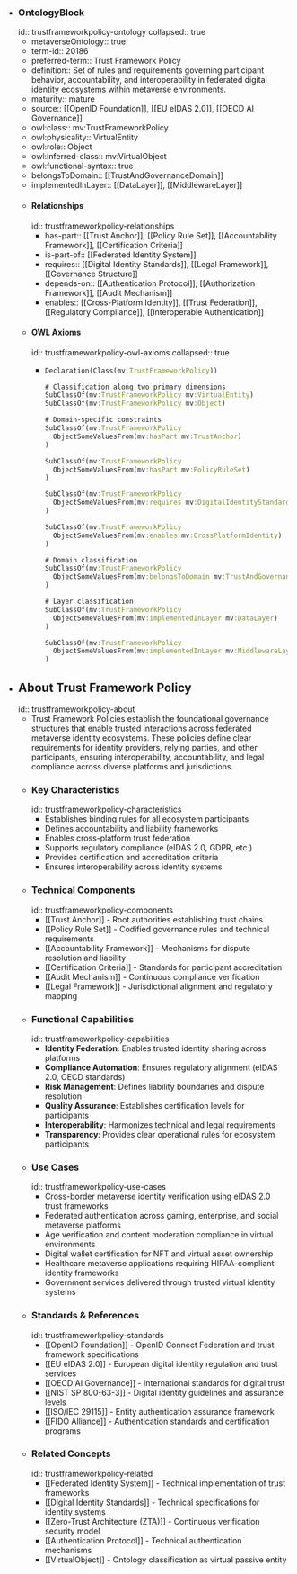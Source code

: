 - ### OntologyBlock
  id:: trustframeworkpolicy-ontology
  collapsed:: true
	- metaverseOntology:: true
	- term-id:: 20186
	- preferred-term:: Trust Framework Policy
	- definition:: Set of rules and requirements governing participant behavior, accountability, and interoperability in federated digital identity ecosystems within metaverse environments.
	- maturity:: mature
	- source:: [[OpenID Foundation]], [[EU eIDAS 2.0]], [[OECD AI Governance]]
	- owl:class:: mv:TrustFrameworkPolicy
	- owl:physicality:: VirtualEntity
	- owl:role:: Object
	- owl:inferred-class:: mv:VirtualObject
	- owl:functional-syntax:: true
	- belongsToDomain:: [[TrustAndGovernanceDomain]]
	- implementedInLayer:: [[DataLayer]], [[MiddlewareLayer]]
	- #### Relationships
	  id:: trustframeworkpolicy-relationships
		- has-part:: [[Trust Anchor]], [[Policy Rule Set]], [[Accountability Framework]], [[Certification Criteria]]
		- is-part-of:: [[Federated Identity System]]
		- requires:: [[Digital Identity Standards]], [[Legal Framework]], [[Governance Structure]]
		- depends-on:: [[Authentication Protocol]], [[Authorization Framework]], [[Audit Mechanism]]
		- enables:: [[Cross-Platform Identity]], [[Trust Federation]], [[Regulatory Compliance]], [[Interoperable Authentication]]
	- #### OWL Axioms
	  id:: trustframeworkpolicy-owl-axioms
	  collapsed:: true
		- ```clojure
		  Declaration(Class(mv:TrustFrameworkPolicy))

		  # Classification along two primary dimensions
		  SubClassOf(mv:TrustFrameworkPolicy mv:VirtualEntity)
		  SubClassOf(mv:TrustFrameworkPolicy mv:Object)

		  # Domain-specific constraints
		  SubClassOf(mv:TrustFrameworkPolicy
		    ObjectSomeValuesFrom(mv:hasPart mv:TrustAnchor)
		  )

		  SubClassOf(mv:TrustFrameworkPolicy
		    ObjectSomeValuesFrom(mv:hasPart mv:PolicyRuleSet)
		  )

		  SubClassOf(mv:TrustFrameworkPolicy
		    ObjectSomeValuesFrom(mv:requires mv:DigitalIdentityStandard)
		  )

		  SubClassOf(mv:TrustFrameworkPolicy
		    ObjectSomeValuesFrom(mv:enables mv:CrossPlatformIdentity)
		  )

		  # Domain classification
		  SubClassOf(mv:TrustFrameworkPolicy
		    ObjectSomeValuesFrom(mv:belongsToDomain mv:TrustAndGovernanceDomain)
		  )

		  # Layer classification
		  SubClassOf(mv:TrustFrameworkPolicy
		    ObjectSomeValuesFrom(mv:implementedInLayer mv:DataLayer)
		  )

		  SubClassOf(mv:TrustFrameworkPolicy
		    ObjectSomeValuesFrom(mv:implementedInLayer mv:MiddlewareLayer)
		  )
		  ```
- ## About Trust Framework Policy
  id:: trustframeworkpolicy-about
	- Trust Framework Policies establish the foundational governance structures that enable trusted interactions across federated metaverse identity ecosystems. These policies define clear requirements for identity providers, relying parties, and other participants, ensuring interoperability, accountability, and legal compliance across diverse platforms and jurisdictions.
	- ### Key Characteristics
	  id:: trustframeworkpolicy-characteristics
		- Establishes binding rules for all ecosystem participants
		- Defines accountability and liability frameworks
		- Enables cross-platform trust federation
		- Supports regulatory compliance (eIDAS 2.0, GDPR, etc.)
		- Provides certification and accreditation criteria
		- Ensures interoperability across identity systems
	- ### Technical Components
	  id:: trustframeworkpolicy-components
		- [[Trust Anchor]] - Root authorities establishing trust chains
		- [[Policy Rule Set]] - Codified governance rules and technical requirements
		- [[Accountability Framework]] - Mechanisms for dispute resolution and liability
		- [[Certification Criteria]] - Standards for participant accreditation
		- [[Audit Mechanism]] - Continuous compliance verification
		- [[Legal Framework]] - Jurisdictional alignment and regulatory mapping
	- ### Functional Capabilities
	  id:: trustframeworkpolicy-capabilities
		- **Identity Federation**: Enables trusted identity sharing across platforms
		- **Compliance Automation**: Ensures regulatory alignment (eIDAS 2.0, OECD standards)
		- **Risk Management**: Defines liability boundaries and dispute resolution
		- **Quality Assurance**: Establishes certification levels for participants
		- **Interoperability**: Harmonizes technical and legal requirements
		- **Transparency**: Provides clear operational rules for ecosystem participants
	- ### Use Cases
	  id:: trustframeworkpolicy-use-cases
		- Cross-border metaverse identity verification using eIDAS 2.0 trust frameworks
		- Federated authentication across gaming, enterprise, and social metaverse platforms
		- Age verification and content moderation compliance in virtual environments
		- Digital wallet certification for NFT and virtual asset ownership
		- Healthcare metaverse applications requiring HIPAA-compliant identity frameworks
		- Government services delivered through trusted virtual identity systems
	- ### Standards & References
	  id:: trustframeworkpolicy-standards
		- [[OpenID Foundation]] - OpenID Connect Federation and trust framework specifications
		- [[EU eIDAS 2.0]] - European digital identity regulation and trust services
		- [[OECD AI Governance]] - International standards for digital trust
		- [[NIST SP 800-63-3]] - Digital identity guidelines and assurance levels
		- [[ISO/IEC 29115]] - Entity authentication assurance framework
		- [[FIDO Alliance]] - Authentication standards and certification programs
	- ### Related Concepts
	  id:: trustframeworkpolicy-related
		- [[Federated Identity System]] - Technical implementation of trust frameworks
		- [[Digital Identity Standards]] - Technical specifications for identity systems
		- [[Zero-Trust Architecture (ZTA)]] - Continuous verification security model
		- [[Authentication Protocol]] - Technical authentication mechanisms
		- [[VirtualObject]] - Ontology classification as virtual passive entity
